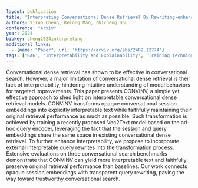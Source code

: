 ```yaml
---
layout: publication
title: 'Interpreting Conversational Dense Retrieval By Rewriting-enhanced Inversion Of Session Embedding'
authors: Yiruo Cheng, Kelong Mao, Zhicheng Dou
conference: "Arxiv"
year: 2024
bibkey: cheng2024interpreting
additional_links:
  - {name: "Paper", url: 'https://arxiv.org/abs/2402.12774'}
tags: ['RAG', 'Interpretability and Explainability', 'Training Techniques']
---
```

Conversational dense retrieval has shown to be effective in conversational
search. However, a major limitation of conversational dense retrieval is their
lack of interpretability, hindering intuitive understanding of model behaviors
for targeted improvements. This paper presents CONVINV, a simple yet effective
approach to shed light on interpretable conversational dense retrieval models.
CONVINV transforms opaque conversational session embeddings into explicitly
interpretable text while faithfully maintaining their original retrieval
performance as much as possible. Such transformation is achieved by training a
recently proposed Vec2Text model based on the ad-hoc query encoder, leveraging
the fact that the session and query embeddings share the same space in existing
conversational dense retrieval. To further enhance interpretability, we propose
to incorporate external interpretable query rewrites into the transformation
process. Extensive evaluations on three conversational search benchmarks
demonstrate that CONVINV can yield more interpretable text and faithfully
preserve original retrieval performance than baselines. Our work connects
opaque session embeddings with transparent query rewriting, paving the way
toward trustworthy conversational search.
